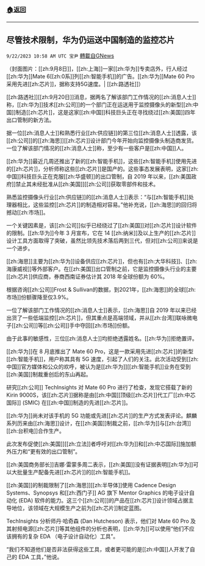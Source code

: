 ###  [:house:返回](README.md)
---


## 尽管技术限制，华为仍运送中国制造的监控芯片
`9/22/2023 10:58 AM UTC 宝尹` [轉載自GNews](https://gnews.org/articles/1726270)

（封面图片：[[zh:9月8日]]，[[zh:上海]]一家[[zh:华为]]专卖店外，行人经过[[zh:华为]]Mate 6[[zh:0系]]列[[zh:智能手机]]的广告。[[zh:华为]]Mate 60 Pro采用先进[[zh:芯片]]，据称支持5G速度。| [[zh:路透社]]）

[[zh:路透社]][[zh:9月20日]]消息，据两名了解该部门工作情况的[[zh:消息人士]]称，[[zh:华为]]技术[[zh:公司]]的一个部门正在运送用于监控摄像头的新型[[zh:中国]]制造[[zh:芯片]]，这是这家[[zh:中国]]科技巨头正在寻找绕过[[zh:美国]]四年出口管制的新方法。

据一位[[zh:消息人士]]和熟悉行业[[zh:供应链]]的第三位[[zh:消息人士]]透露，该[[zh:公司]]的[[zh:海思]][[zh:芯片]]设计部门今年开始向监控摄像头制造商发货。一位了解该部门情况的[[zh:消息人士]]称，至少有一些客户是[[zh:中国]]人。

[[zh:华为]]最近几周还推出了新的[[zh:智能手机]]，这些[[zh:智能手机]]使用先进的[[zh:芯片]]，分析师称这些[[zh:芯片]]是国产的。这些事态发展表明，这家[[zh:中国]]科技巨头正在克服[[zh:华盛顿]]的出口管制，自 2019 年以来，[[zh:美国政府]]禁止其未经批准从[[zh:美国]][[zh:公司]]获取零部件和技术。

熟悉监控摄像头行业[[zh:供应链]]的[[zh:消息人士]]表示：“与[[zh:智能手机]]处理器相比，这些监控[[zh:芯片]]的制造相对容易。”他补充说，[[zh:海思]]的回归将撼动[[zh:市场]]。

一个关键因素是，该[[zh:公司]]似乎已经绕过了[[zh:美国]]对[[zh:芯片]]设计软件的限制。[[zh:华为]]今年 3 月宣布，它在 14 [[zh:纳米]]及以上生产的[[zh:芯片]]设计工具方面取得了突破，虽然比领先技术落后两到三代，但对[[zh:公司]]来说是一个进步。

[[zh:海思]]主要为[[zh:华为]]设备供应[[zh:芯片]]，但也有[[zh:大华科技]]、[[zh:海康威视]]等外部客户。在[[zh:美国]]出口管制之前，它是监控摄像头行业的主要[[zh:芯片]]供应商，券商西南证券估计其 2018 年全球份额为 60%。

根据咨询[[zh:公司]]Frost & Sullivan的数据，到2021年，[[zh:海思]]的全球[[zh:市场]]份额骤降至仅3.9%。

一位了解该部门工作情况的[[zh:消息人士]]表示，[[zh:海思]]自 2019 年以来已经出货了一些低端监控[[zh:芯片]]，但其重点是高端领域，并从[[zh:台湾]]联咏微电子[[zh:公司]]等[[zh:公司]]手中夺回[[zh:市场]]份额。

由于此事的敏感性，三位[[zh:消息人士]]均拒绝透露姓名。[[zh:华为]]拒绝置评。

[[zh:华为]]在 8 月底推出了 Mate 60 Pro，这是一款采用先进[[zh:芯片]]的新型[[zh:智能手机]]，用户称其具有 5G 速度，引起了人们的关注。此次活动受到[[zh:中国]]官方媒体和公众的欢呼，被认为是[[zh:华为]][[zh:智能手机]]业务在受到[[zh:美国]]制裁重创后的东山再起。

研究[[zh:公司]] TechInsights 对 Mate 60 Pro 进行了检查，发现它搭载了新的 Kirin 9000S，该[[zh:芯片]]据称是由[[zh:中国]]顶级[[zh:芯片]]代工厂[[zh:中芯国际]] (SMIC) 在[[zh:中国]]制造的先进[[zh:芯片]]。

[[zh:华为]]尚未对该手机的 5G 功能或先进[[zh:芯片]]的生产方式发表评论。麒麟系列历来由[[zh:海思]]设计，在[[zh:美国]]制裁之前，[[zh:华为]]与[[zh:台湾]][[zh:台积电]]合作生产。

此次发布促使[[zh:美国]][[zh:立法]]者呼吁对[[zh:华为]]和[[zh:中芯国际]]施加额外压力和“更有效的出口管制”。

[[zh:美国商务部长]]吉娜·雷蒙多周二表示，[[zh:美国]]没有证据表明[[zh:华为]]可以大批量生产配备先进[[zh:芯片]]的[[zh:智能手机]]。

[[zh:美国]]的制裁限制了[[zh:海思]][[zh:半导体]]使用 Cadence Design Systems、Synopsys 和[[zh:西门子]] AG 旗下 Mentor Graphics 的电子设计自动化 (EDA) 软件的能力。这三个[[zh:公司]]的产品在[[zh:芯片]]设计领域占据主导地位，该领域在大规模生产之前为[[zh:芯片]]制定蓝图。

TechInsights 分析师丹·哈奇森 (Dan Hutcheson) 表示，他们对 Mate 60 Pro 及其射频电源[[zh:芯片]]等其他组件的分析也表明，[[zh:华为]]可以使用“他们不应该拥有的复杂 EDA （电子设计自动化）工具”。

“我们不知道他们是否非法获得这些工具，或者更可能的是[[zh:中国]]人开发了自己的 EDA 工具，”他说。

